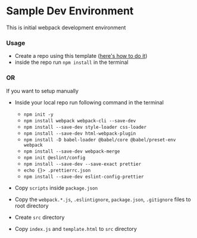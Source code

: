 # Sample Dev Environment

This is initial webpack development environment 

### Usage

- Create a repo using this template ([here's how to do it](https://docs.github.com/en/repositories/creating-and-managing-repositories/creating-a-repository-from-a-template))
- inside the repo run `npm install` in the terminal

### OR

If you want to setup manually

- Inside your local repo run following command in the terminal
    - `npm init -y`
    - `npm install webpack webpack-cli --save-dev`
    - `npm install --save-dev style-loader css-loader`
    - `npm install --save-dev html-webpack-plugin`
    - `npm install -D babel-loader @babel/core @babel/preset-env webpack`
    - `npm install --save-dev webpack-merge`
    - `npm init @eslint/config`
    - `npm install --save-dev --save-exact prettier`
    - `echo {}> .prettierrc.json`
    - `npm install --save-dev eslint-config-prettier`

- Copy `scripts` inside `package.json`
- Copy the `webpack.*.js`, `.eslintignore`, `package.json`, `.gitignore` files to root directory
- Create `src` directory
- Copy `index.js` and `template.html` to `src` directory
